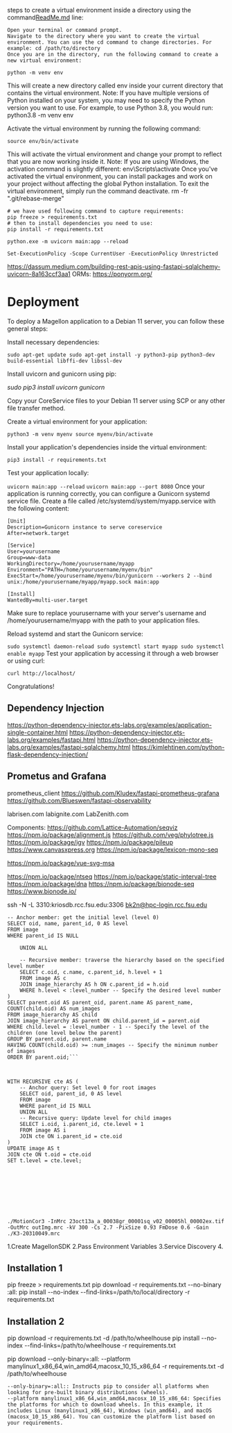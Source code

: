steps to create a virtual environment inside a directory using the command[ReadMe.md](..%2Finfrastructure%2Fdocker%2FReadMe.md) line:

    Open your terminal or command prompt.
    Navigate to the directory where you want to create the virtual environment. You can use the cd command to change directories. For example: cd /path/to/directory
    Once you are in the directory, run the following command to create a new virtual environment:

`python -m venv env`

This will create a new directory called env inside your current directory that contains the virtual environment.
Note: If you have multiple versions of Python installed on your system, you may need to specify the Python version you want to use. For example, to use Python 3.8, you would run: python3.8 -m venv env

Activate the virtual environment by running the following command:

`source env/bin/activate`

This will activate the virtual environment and change your prompt to reflect that you are now working inside it.
Note: If you are using Windows, the activation command is slightly different: env\Scripts\activate
Once you've activated the virtual environment, you can install packages and work on your project without affecting the global Python installation. To exit the virtual environment, simply run the command deactivate.
rm -fr ".git/rebase-merge"
```
# we have used following command to capture requirements:
pip freeze > requirements.txt
# then to install dependencies you need to use:
pip install -r requirements.txt

python.exe -m uvicorn main:app --reload

```

`Set-ExecutionPolicy -Scope CurrentUser -ExecutionPolicy Unrestricted
`

https://dassum.medium.com/building-rest-apis-using-fastapi-sqlalchemy-uvicorn-8a163ccf3aa1
ORMs:
https://ponyorm.org/


# Deployment

To deploy a Magellon application to a Debian 11 server, you can follow these general steps:

Install necessary dependencies:

`sudo apt-get update
sudo apt-get install -y python3-pip python3-dev build-essential libffi-dev libssl-dev`

Install uvicorn and gunicorn using pip:

_sudo pip3 install uvicorn gunicorn_

Copy your CoreService files to your Debian 11 server using SCP or any other file transfer method.

Create a virtual environment for your application:

`python3 -m venv myenv
source myenv/bin/activate`

Install your application's dependencies inside the virtual environment:

`pip3 install -r requirements.txt`

Test your application locally:

`uvicorn main:app --reload`
`uvicorn main:app --port 8080`
Once your application is running correctly, you can configure a Gunicorn systemd service file. Create a file called /etc/systemd/system/myapp.service with the following content:

```
[Unit]
Description=Gunicorn instance to serve coreservice
After=network.target

[Service]
User=yourusername
Group=www-data
WorkingDirectory=/home/yourusername/myapp
Environment="PATH=/home/yourusername/myenv/bin"
ExecStart=/home/yourusername/myenv/bin/gunicorn --workers 2 --bind unix:/home/yourusername/myapp/myapp.sock main:app

[Install]
WantedBy=multi-user.target
```

Make sure to replace yourusername with your server's username and /home/yourusername/myapp with the path to your application files.

Reload systemd and start the Gunicorn service:

`
sudo systemctl daemon-reload
sudo systemctl start myapp
sudo systemctl enable myapp
`
Test your application by accessing it through a web browser or using curl:

    curl http://localhost/

Congratulations! 


## Dependency Injection
https://python-dependency-injector.ets-labs.org/examples/application-single-container.html
https://python-dependency-injector.ets-labs.org/examples/fastapi.html
https://python-dependency-injector.ets-labs.org/examples/fastapi-sqlalchemy.html
https://kimlehtinen.com/python-flask-dependency-injection/


## Prometus and Grafana
prometheus_client
https://github.com/Kludex/fastapi-prometheus-grafana
https://github.com/Blueswen/fastapi-observability


labrisen.com
labignite.com
LabZenith.com


Components:
https://github.com/Lattice-Automation/seqviz
https://npm.io/package/alignment.js
https://github.com/veg/phylotree.js
https://npm.io/package/igv
https://npm.io/package/pileup
https://www.canvasxpress.org
https://npm.io/package/lexicon-mono-seq

https://npm.io/package/vue-svg-msa

https://npm.io/package/ntseq
https://npm.io/package/static-interval-tree
https://npm.io/package/dna
https://npm.io/package/bionode-seq
https://www.bionode.io/


ssh -N -L 3310:kriosdb.rcc.fsu.edu:3306 bk2n@hpc-login.rcc.fsu.edu

```WITH RECURSIVE image_hierarchy AS (
-- Anchor member: get the initial level (level 0)
SELECT oid, name, parent_id, 0 AS level
FROM image
WHERE parent_id IS NULL

    UNION ALL
    
    -- Recursive member: traverse the hierarchy based on the specified level number
    SELECT c.oid, c.name, c.parent_id, h.level + 1
    FROM image AS c
    JOIN image_hierarchy AS h ON c.parent_id = h.oid
    WHERE h.level < :level_number -- Specify the desired level number
)
SELECT parent.oid AS parent_oid, parent.name AS parent_name, COUNT(child.oid) AS num_images
FROM image_hierarchy AS child
JOIN image_hierarchy AS parent ON child.parent_id = parent.oid
WHERE child.level = :level_number - 1 -- Specify the level of the children (one level below the parent)
GROUP BY parent.oid, parent.name
HAVING COUNT(child.oid) >= :num_images -- Specify the minimum number of images
ORDER BY parent.oid;```



WITH RECURSIVE cte AS (
    -- Anchor query: Set level 0 for root images
    SELECT oid, parent_id, 0 AS level
    FROM image
    WHERE parent_id IS NULL
    UNION ALL
    -- Recursive query: Update level for child images
    SELECT i.oid, i.parent_id, cte.level + 1
    FROM image AS i
    JOIN cte ON i.parent_id = cte.oid
)
UPDATE image AS t
JOIN cte ON t.oid = cte.oid
SET t.level = cte.level;









./MotionCor3 -InMrc 23oct13a_a_00038gr_00001sq_v02_00005hl_00002ex.tif -OutMrc outImg.mrc -kV 300 -Cs 2.7 -PixSize 0.93 FmDose 0.6 -Gain ./K3-20310049.mrc

```

1.Create MagellonSDK
2.Pass Environment Variables
3.Service Discovery
4.


## Installation 1
pip freeze > requirements.txt
pip download -r requirements.txt --no-binary :all:
pip install --no-index --find-links=/path/to/local/directory -r requirements.txt

## Installation 2
pip download -r requirements.txt -d /path/to/wheelhouse
pip install --no-index --find-links=/path/to/wheelhouse -r requirements.txt

pip download --only-binary=:all: --platform manylinux1_x86_64,win_amd64,macosx_10_15_x86_64 -r requirements.txt -d /path/to/wheelhouse

    --only-binary=:all:: Instructs pip to consider all platforms when looking for pre-built binary distributions (wheels).
    --platform manylinux1_x86_64,win_amd64,macosx_10_15_x86_64: Specifies the platforms for which to download wheels. In this example, it includes Linux (manylinux1_x86_64), Windows (win_amd64), and macOS (macosx_10_15_x86_64). You can customize the platform list based on your requirements.

